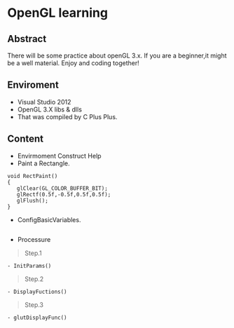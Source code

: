 # OpenGL learning

## Abstract
  There will be some practice about openGL 3.x.
  If you are a beginner,it might be a well material.
  Enjoy and coding together!

## Enviroment

- Visual Studio 2012
- OpenGL 3.X libs & dlls
- That was compiled by C Plus Plus.

## Content

- Envirmoment Construct Help
- Paint a Rectangle.
```
void RectPaint()
{
   glClear(GL_COLOR_BUFFER_BIT);
   glRectf(0.5f,-0.5f,0.5f,0.5f);
   glFlush();
}

```
- ConfigBasicVariables.
```

```
- Processure

> Step.1

    - InitParams()

> Step.2

    - DisplayFuctions()

> Step.3

    - glutDisplayFunc()

